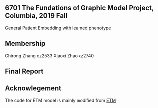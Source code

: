 ## 6701 The Fundations of Graphic Model Project, Columbia, 2019 Fall

General Patient Embedding with learned phenotype

## Membership

Chirong Zhang cz2533
Xiaoxi Zhao xz2740

## Final Report


## Acknowlegement
The code for ETM model is mainly modified from [ETM](https://github.com/adjidieng/ETM)



